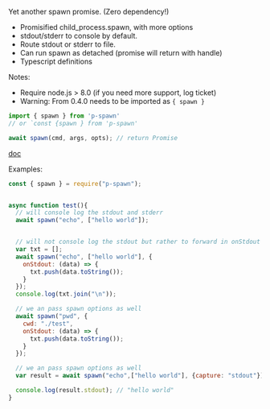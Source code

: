 
Yet another spawn promise. (Zero dependency!)

- Promisified child_process.spawn, with more options
- stdout/stderr to console by default. 
- Route stdout or stderr to file.
- Can run spawn as detached (promise will return with handle)
- Typescript definitions


Notes: 
- Require node.js > 8.0 (if you need more support, log ticket)
- Warning: From 0.4.0 needs to be imported as `{ spawn }`

```js
import { spawn } from 'p-spawn'
// or `const {spawn } from 'p-spawn'

await spawn(cmd, args, opts); // return Promise
```

[doc](src/index.ts)

Examples:

```js
const { spawn } = require("p-spawn");


async function test(){
  // will console log the stdout and stderr
  await spawn("echo", ["hello world"]);


  // will not console log the stdout but rather to forward in onStdout
  var txt = [];
  await spawn("echo", ["hello world"], {
    onStdout: (data) => {
      txt.push(data.toString());
    }
  });
  console.log(txt.join("\n"));

  // we an pass spawn options as well
  await spawn("pwd", {
    cwd: "./test",
    onStdout: (data) => {
      txt.push(data.toString());
    }
  });

  // we an pass spawn options as well
  var result = await spawn("echo",["hello world"], {capture: "stdout"});

  console.log(result.stdout); // "hello world"  
}

```

